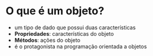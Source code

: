 # O que é um objeto?
- um tipo de dado que possui duas características
- **Propriedades**: características do objeto
- **Métodos**: ações do objeto
- é o protagonista na programação orientada a objetos

